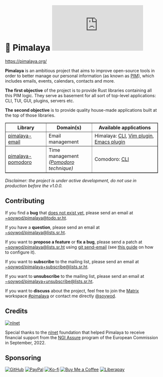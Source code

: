 # 💼 Pimalaya [![Matrix](https://img.shields.io/matrix/pimalaya:matrix.org?color=success&label=chat)](https://matrix.to/#/#pimalaya:matrix.org)

https://pimalaya.org/

**Pimalaya** is an ambitious project that aims to improve open-source
tools in order to better manage our personal information (as known as
[PIM](https://en.wikipedia.org/wiki/Personal_information_manager)),
which includes emails, events, calendars, contacts and more.

**The first objective** of the project is to provide Rust libraries
containing all this PIM logic. They serve as basement for all sort of
top-level applications: CLI, TUI, GUI, plugins, servers etc.

**The second objective** is to provide quality house-made applications
built at the top of those libraries.

<table border="1">
  <thead>
    <tr>
	  <th>Library</th>
	  <th>Domain(s)</th>
	  <th>Available applications</th>
    </tr>
  </thead>
  <tbody>
    <tr>
	  <td>
	    <a href="https://git.sr.ht/~soywod/pimalaya/tree/master/item/email/README.md">pimalaya-email</a>
	  </td>
	  <td>
        Email management
	  </td>
	  <td>
	    Himalaya:
	    <a href="https://github.com/soywod/himalaya">CLI</a>,
	    <a href="https://git.sr.ht/~soywod/himalaya-vim">Vim plugin</a>,
		<a href="https://github.com/dantecatalfamo/himalaya-emacs">Emacs plugin</a>
	  </td>
    </tr>
    <tr>
	  <td>
	    <a href="https://git.sr.ht/~soywod/pimalaya/tree/master/item/pomodoro/README.md">pimalaya-pomodoro</a>
	  </td>
	  <td>
        Time management<br>
		<em>(<a href="https://en.wikipedia.org/wiki/Pomodoro_Technique">Pomodoro</a> technique)<em>
	  </td>
	  <td>
	    Comodoro:
	    <a href="https://github.com/soywod/comodoro">CLI</a>
	  </td>
    </tr>
  </tbody>
</table>

*Disclaimer: the project is under active development, do not use in
production before the v1.0.0.*

## Contributing

If you find a **bug** that [does not exist
yet](https://todo.sr.ht/~soywod/pimalaya), please send an email at
[~soywod/pimalaya@todo.sr.ht](mailto:~soywod/pimalaya@todo.sr.ht).

If you have a **question**, please send an email at
[~soywod/pimalaya@lists.sr.ht](mailto:~soywod/pimalaya@lists.sr.ht).

If you want to **propose a feature** or **fix a bug**, please send a
patch at
[~soywod/pimalaya@lists.sr.ht](mailto:~soywod/pimalaya@lists.sr.ht)
using [git send-email](https://git-scm.com/docs/git-send-email) (see
[this guide](https://git-send-email.io/) on how to configure it).

If you want to **subscribe** to the mailing list, please send an email
at
[~soywod/pimalaya+subscribe@lists.sr.ht](mailto:~soywod/pimalaya+subscribe@lists.sr.ht).

If you want to **unsubscribe** to the mailing list, please send an
email at
[~soywod/pimalaya+unsubscribe@lists.sr.ht](mailto:~soywod/pimalaya+unsubscribe@lists.sr.ht).

If you want to **discuss** about the project, feel free to join the
[Matrix](https://matrix.org/) workspace
[#pimalaya](https://matrix.to/#/#pimalaya:matrix.org) or contact me
directly [@soywod](https://matrix.to/#/@soywod:matrix.org).

## Credits

[![nlnet](https://nlnet.nl/logo/banner-160x60.png)](https://nlnet.nl/project/Himalaya/index.html)

Special thanks to the
[nlnet](https://nlnet.nl/project/Himalaya/index.html) foundation that
helped Pimalaya to receive financial support from the [NGI
Assure](https://www.ngi.eu/ngi-projects/ngi-assure/) program of the
European Commission in September, 2022.

## Sponsoring

[![GitHub](https://img.shields.io/badge/-GitHub%20Sponsors-fafbfc?logo=GitHub%20Sponsors)](https://github.com/sponsors/soywod)
[![PayPal](https://img.shields.io/badge/-PayPal-0079c1?logo=PayPal&logoColor=ffffff)](https://www.paypal.com/paypalme/soywod)
[![Ko-fi](https://img.shields.io/badge/-Ko--fi-ff5e5a?logo=Ko-fi&logoColor=ffffff)](https://ko-fi.com/soywod)
[![Buy Me a Coffee](https://img.shields.io/badge/-Buy%20Me%20a%20Coffee-ffdd00?logo=Buy%20Me%20A%20Coffee&logoColor=000000)](https://www.buymeacoffee.com/soywod)
[![Liberapay](https://img.shields.io/badge/-Liberapay-f6c915?logo=Liberapay&logoColor=222222)](https://liberapay.com/soywod)
